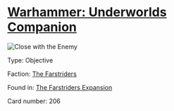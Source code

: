 # [Warhammer: Underworlds Companion](https://guidokessels.github.io/wh-underworlds)

  

![Close with the Enemy](https://warhammerunderworlds.com/wp-content/uploads/sites/6/2018/03/206_ENG.png)



Type: Objective

Faction: [The Farstriders](https://guidokessels.github.io/wh-underworlds/factions/the-farstriders)

Found in: [The Farstriders Expansion](https://guidokessels.github.io/wh-underworlds/locations/the-farstriders-expansion)

Card number: 206
